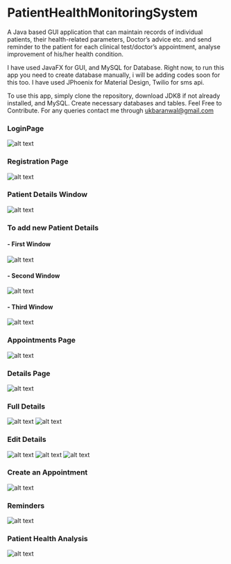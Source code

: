 # PatientHealthMonitoringSystem
A Java based GUI application that can maintain records of individual patients, their health-related
parameters, Doctor’s advice etc. and send reminder to the patient for each clinical test/doctor’s
appointment, analyse improvement of his/her health condition.

I have used JavaFX for GUI, and MySQL for Database.
Right now, to run this app you need to create database manually, i will be adding codes soon for this too.
I have used JPhoenix for Material Design, Twilio for sms api.

To use this app, simply clone the repository, download JDK8 if not already installed, and MySQL. Create necessary databases and tables. 
Feel Free to Contribute.
For any queries contact me through 
ukbaranwal@gmail.com

### LoginPage
![alt text](https://github.com/ukbaranwal/PatientHealthMonitoringSystem/blob/master/Screenshots/Screenshot%202019-05-11%20at%202.20.03%20PM.png)

### Registration Page
![alt text](https://github.com/ukbaranwal/PatientHealthMonitoringSystem/blob/master/Screenshots/Screenshot%202019-05-11%20at%202.43.00%20PM.png)

### Patient Details Window
![alt text](https://github.com/ukbaranwal/PatientHealthMonitoringSystem/blob/master/Screenshots/Screenshot%202019-05-11%20at%202.24.41%20PM.png)

### To add new Patient Details
#### - First Window
![alt text](https://github.com/ukbaranwal/PatientHealthMonitoringSystem/blob/master/Screenshots/Screenshot%202019-05-11%20at%202.42.26%20PM.png)

#### - Second Window
![alt text](https://github.com/ukbaranwal/PatientHealthMonitoringSystem/blob/master/Screenshots/Screenshot%202019-05-11%20at%202.29.57%20PM.png)

#### - Third Window 
![alt text](https://github.com/ukbaranwal/PatientHealthMonitoringSystem/blob/master/Screenshots/Screenshot%202019-05-11%20at%202.30.20%20PM.png)

### Appointments Page
![alt text](https://github.com/ukbaranwal/PatientHealthMonitoringSystem/blob/master/Screenshots/Screenshot%202019-05-11%20at%202.42.35%20PM.png)

### Details Page
![alt text](https://github.com/ukbaranwal/PatientHealthMonitoringSystem/blob/master/Screenshots/Screenshot%202019-05-11%20at%202.35.25%20PM.png)

### Full Details
![alt text](https://github.com/ukbaranwal/PatientHealthMonitoringSystem/blob/master/Screenshots/Screenshot%202019-05-11%20at%202.34.43%20PM.png)
![alt text](https://github.com/ukbaranwal/PatientHealthMonitoringSystem/blob/master/Screenshots/Screenshot%202019-05-11%20at%202.34.05%20PM.png)

### Edit Details
![alt text](https://github.com/ukbaranwal/PatientHealthMonitoringSystem/blob/master/Screenshots/Screenshot%202019-05-11%20at%202.34.43%20PM.png)
![alt text](https://github.com/ukbaranwal/PatientHealthMonitoringSystem/blob/master/Screenshots/Screenshot%202019-05-11%20at%202.34.56%20PM.png)
![alt text](https://github.com/ukbaranwal/PatientHealthMonitoringSystem/blob/master/Screenshots/Screenshot%202019-05-11%20at%202.35.01%20PM.png)

### Create an Appointment
![alt text](https://github.com/ukbaranwal/PatientHealthMonitoringSystem/blob/master/Screenshots/Screenshot%202019-05-11%20at%202.35.20%20PM.png)

### Reminders
![alt text](https://github.com/ukbaranwal/PatientHealthMonitoringSystem/blob/master/Screenshots/Screenshot%202019-05-11%20at%202.32.20%20PM.png)

### Patient Health Analysis
![alt text](https://github.com/ukbaranwal/PatientHealthMonitoringSystem/blob/master/Screenshots/Screenshot%202019-05-11%20at%202.35.28%20PM.png)
